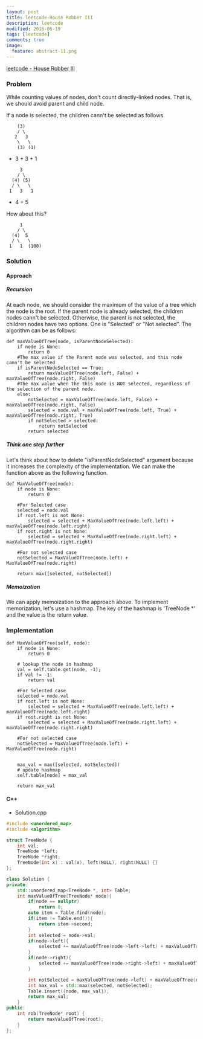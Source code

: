 ```yaml
---
layout: post
title: leetcode-House Robber III
description: leetcode
modified: 2016-06-19
tags: [leetcode]
comments: true
image:
  feature: abstract-11.png
---
```

[leetcode - House Robber III](https://leetcode.com/problems/house-robber-iii/)

### Problem

While counting values of nodes, don't count directly-linked nodes. That is, we should avoid parent and child node.


If a node is selected, the children cann't be selected as follows.

```
    (3)
    / \
   2   3
    \   \ 
    (3) (1)
```
- 3 + 3 + 1

```
     3
    / \
  (4) (5)
  / \   \ 
 1   3   1
```

- 4 + 5

How about this?


```
     1
    / \
  (4)  5
  / \   \ 
 1   1  (100)
```

### Solution 

#### Approach

##### Recursion 

At each node, we should consider the maximum of the value of a tree which the node is the root. 
If the parent node is already selected, the children nodes cann't be selected. 
Otherwise, the parent is not selected, the children nodes have two options. One is "Selected" or "Not selected". The algorithm can be as follows:

```
def maxValueOfTree(node, isParentNodeSelected):
    if node is None:
        return 0
    #The max value if the Parent node was selected, and this node cann't be selected
    if isParentNodeSelected == True:
        return maxValueOfTree(node.left, False) + maxValueOfTree(node.right, False)
    #The max value when the this node is NOT selected, regardless of the selection of the parent node.
    else: 
        notSelected = maxValueOfTree(node.left, False) + maxValueOfTree(node.right, False)
        selected = node.val + maxValueOfTree(node.left, True) + maxValueOfTree(node.right, True) 
        if notSelected > selected: 
            return notSelected
        return selected 
```

##### Think one step further 

Let's think about how to delete "isParentNodeSelected" argument because it increases the complexity of the implementation. We can make the function above as the following function.

```
def MaxValueOfTree(node):
    if node is None:
        return 0

    #For Selected case
    selected = node.val
    if root.left is not None:
        selected = selected + MaxValueOfTree(node.left.left) + maxValueOfTree(node.left.right)
    if root.right is not None:
        selected = selected + MaxValueOfTree(node.right.left) + maxValueOfTree(node.right.right)

    #For not selected case
    notSelected = MaxValueOfTree(node.left) + MaxValueOfTree(node.right)

    return max([selected, notSelected])
```

##### Memoization 

We can apply memoization to the approach above. To implement memorization, let's use a hashmap. 
The key of the hashmap is 'TreeNode *' and the value is the return value.

### Implementation

```
def MaxValueOfTree(self, node):
    if node is None:
        return 0

    # lookup the node in hashmap 
    val = self.table.get(node, -1);
    if val != -1:
        return val

    #For Selected case
    selected = node.val
    if root.left is not None:
        selected = selected + MaxValueOfTree(node.left.left) + maxValueOfTree(node.left.right)
    if root.right is not None:
        selected = selected + MaxValueOfTree(node.right.left) + maxValueOfTree(node.right.right)

    #For not selected case
    notSelected = MaxValueOfTree(node.left) + MaxValueOfTree(node.right)


    max_val = max([selected, notSelected])
    # update hashmap 
    self.table[node] = max_val

    return max_val
```

#### C++

- Solution.cpp

```cpp
#include <unordered_map>
#include <algorithm>

struct TreeNode {
    int val;
    TreeNode *left;
    TreeNode *right;
    TreeNode(int x) : val(x), left(NULL), right(NULL) {}
};

class Solution {
private:
    std::unordered_map<TreeNode *, int> Table;
    int maxValueOfTree(TreeNode* node){
        if(node == nullptr)
            return 0;
        auto item = Table.find(node);
        if(item != Table.end()){
            return item->second;
        }
        int selected = node->val;        
        if(node->left){
            selected += maxValueOfTree(node->left->left) + maxValueOfTree(node->left->right);
        }
        if(node->right){
            selected += maxValueOfTree(node->right->left) + maxValueOfTree(node->right->right);
        }

        int notSelected = maxValueOfTree(node->left) + maxValueOfTree(node->right);
        int max_val = std::max(selected, notSelected);
        Table.insert({node, max_val});
        return max_val;
    }
public:
    int rob(TreeNode* root) {
        return maxValueOfTree(root);
    }
};

```

